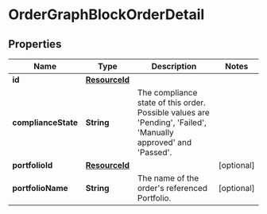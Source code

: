 

# OrderGraphBlockOrderDetail


## Properties

| Name | Type | Description | Notes |
|------------ | ------------- | ------------- | -------------|
|**id** | [**ResourceId**](ResourceId.md) |  |  |
|**complianceState** | **String** | The compliance state of this order. Possible values are &#39;Pending&#39;, &#39;Failed&#39;, &#39;Manually approved&#39; and &#39;Passed&#39;. |  |
|**portfolioId** | [**ResourceId**](ResourceId.md) |  |  [optional] |
|**portfolioName** | **String** | The name of the order&#39;s referenced Portfolio. |  [optional] |



